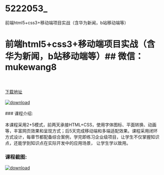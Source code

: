 # 5222053_
前端html5+css3+移动端项目实战（含华为新闻，b站移动端等）
# 前端html5+css3+移动端项目实战（含华为新闻，b站移动端等）## 微信：mukewang8
<br/></br>[下载地址](http://www.36tz.cn/article/5222053 "下载地址")
<br/></br>[![download](http://36tz.cn/muke_img/2021_12_1-51-300x189.png "下载地址")](http://www.36tz.cn/article/5222053 "下载地址")
<br/></br>### 课程介绍:<br/></br>本课程采用2+5模式，前两天承接HTML+CSS，使用字体图标、平面转换、动画等，丰富网页效果和呈现方式；后5天完成移动端和多端适配效果。课程采用闭环方式设计，每章节都配备综合案例，学完即练习企业级项目，让学生不仅掌握知识点，还能学到知识点在实际开发中的应用场景， 让学生学以致用。

### 课程截图:
[![download](http://36tz.cn/muke_img/2021_12_2-17.png "下载地址")](http://www.36tz.cn/article/5222053 "下载地址")

